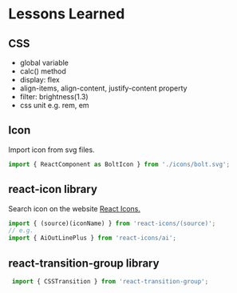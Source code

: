 # Lessons Learned

## CSS
- global variable
- calc() method
- display: flex
- align-items, align-content, justify-content property
- filter: brightness(1.3)
- css unit e.g. rem, em

## Icon
Import icon from svg files.
```JavaScript
import { ReactComponent as BoltIcon } from './icons/bolt.svg';
```

## react-icon library
Search icon on the website [React Icons.](https://react-icons.github.io/react-icons/)
```JavaScript
import { (source)(iconName) } from 'react-icons/(source)';
// e.g.
import { AiOutLinePlus } from 'react-icons/ai';
```

## react-transition-group library
```JavaScript
 import { CSSTransition } from 'react-transition-group';
```

